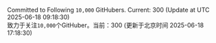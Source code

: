 Committed to Following `10,000` GitHubers. Current: <!-- FOLLOWING_COUNT -->300<!-- FOLLOWING_COUNT --> (Update at UTC <!-- LAST_UPDATED -->2025-06-18 09:18:30<!-- LAST_UPDATED -->)<br>
致力于关注`10,000`个GitHuber。当前：<!-- FOLLOWING_COUNT -->300<!-- FOLLOWING_COUNT --> (更新于北京时间 <!-- LAST_UPDATED_CST -->2025-06-18 17:18:30<!-- LAST_UPDATED_CST -->)
